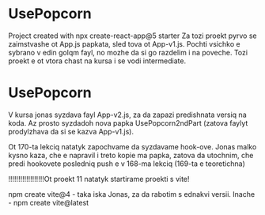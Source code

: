 # UsePopcorn

Project created with npx create-react-app@5 starter
Za tozi proekt pyrvo se zaimstvashe ot App.js papkata, sled tova ot App-v1.js. Pochti vsichko e sybrano v edin golqm fayl, no mozhe da si go razdelim i na poveche.
Tozi proekt e ot vtora chast na kursa i se vodi intermediate.

# UsePopcorn

V kursa jonas syzdava fayl App-v2.js, za da zapazi predishnata versiq na koda.
Az prosto syzdadoh nova papka UsePopcorn2ndPart (zatova faylyt prodylzhava da si se kazva App-v1.js).

Ot 170-ta lekciq natatyk zapochvame da syzdavame hook-ove. Jonas malko kysno kaza, che e napravil i treto kopie
ma papka, zatova da utochnim, che predi hookovete posledniq push e v 168-ma lekciq (169-ta e teoretichna)

!!!!!!!!!!!!!!!!!!Ot proekt 11 natatyk startirame proekti s vite!

npm create vite@4 - taka iska Jonas, za da rabotim s ednakvi versii. Inache - npm create vite@latest
